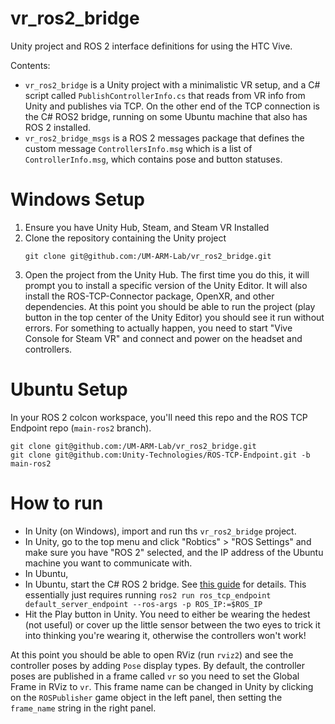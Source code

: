 # vr_ros2_bridge
Unity project and ROS 2 interface definitions for using the HTC Vive.

Contents:

 - `vr_ros2_bridge` is a Unity project with a minimalistic VR setup, and a C# script called `PublishControllerInfo.cs` that reads from VR info from Unity and publishes via TCP. On the other end of the TCP connection is the C# ROS2 bridge, running on some Ubuntu machine that also has ROS 2 installed.
 - `vr_ros2_bridge_msgs` is a ROS 2 messages package that defines the custom message `ControllersInfo.msg` which is a list of `ControllerInfo.msg`, which contains pose and button statuses.

# Windows Setup

1. Ensure you have Unity Hub, Steam, and Steam VR Installed 
1. Clone the repository containing the Unity project
    ```
    git clone git@github.com:/UM-ARM-Lab/vr_ros2_bridge.git
    ```
1. Open the project from the Unity Hub. The first time you do this, it will prompt you to install a specific version of the Unity Editor. It will also install the ROS-TCP-Connector package, OpenXR, and other dependencies. At this point you should be able to run the project (play button in the top center of the Unity Editor) you should see it run without errors. For something to actually happen, you need to start "Vive Console for Steam VR" and connect and power on the headset and controllers.


# Ubuntu Setup

In your ROS 2 colcon workspace, you'll need this repo and the ROS TCP Endpoint repo (`main-ros2` branch).

```
git clone git@github.com:/UM-ARM-Lab/vr_ros2_bridge.git
git clone git@github.com:Unity-Technologies/ROS-TCP-Endpoint.git -b main-ros2
```

# How to run

 - In Unity (on Windows), import and run ths `vr_ros2_bridge` project.
 - In Unity, go to the top menu and click "Robtics" > "ROS Settings" and make sure you have "ROS 2" selected, and the IP address of the Ubuntu machine you want to communicate with.
 - In Ubuntu, 
 - In Ubuntu, start the C# ROS 2 bridge. See [this guide](https://github.com/Unity-Technologies/Unity-Robotics-Hub/blob/main/tutorials/ros_unity_integration/setup.md) for details. This essentially just requires running `ros2 run ros_tcp_endpoint default_server_endpoint --ros-args -p ROS_IP:=$ROS_IP`
 - Hit the Play button in Unity. You need to either be wearing the hedest (not useful) or cover up the little sensor between the two eyes to trick it into thinking you're wearing it, otherwise the controllers won't work!

At this point you should be able to open RViz (run `rviz2`) and see the controller poses by adding `Pose` display types. By default, the controller poses are published in a frame called `vr` so you need to set the Global Frame in RViz to `vr`. This frame name can be changed in Unity by clicking on the `ROSPublisher` game object in the left panel, then setting the `frame_name` string in the right panel.

